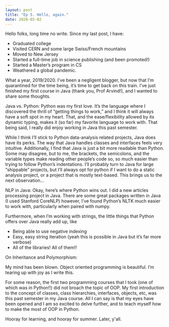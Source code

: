 ```yaml
---
layout: post
title: "Ep 5. Hello, again."
date: 2020-05-02
---
```

Hello folks, long time no write. Since my last post, I have:
-	Graduated college
-	Visited CERN and some large Swiss/French mountains
-	Moved to New Jersey
-	Started a full-time job in science publishing (and been promoted!)
-	Started a Master’s program in CS  
-	Weathered a global pandemic. 

What a year, 2019/2020. I’ve been a negligent blogger, but now that I’m quarantined for the time being, it’s time to get back on this train. I’ve just finished my first course in Java (thank you, Prof Arvind!), and I wanted to share some thoughts. 

 Java vs. Python:
Python was my first love. It’s the language where I discovered the thrill of “getting things to work,” and I think it will always have a soft spot in my heart. That, and the ease/flexibility allowed by its dynamic typing, makes it (so far) my favorite language to work with. That being said, I really did enjoy working in Java this past semester. 

While I think I’ll stick to Python data-analysis related projects, Java does have its perks. The way that Java handles classes and interfaces feels very intuitive. Additionally, I find that Java is just a bit more readable than Python. Some may disagree, but to me, the brackets, the semicolons, and the variable types make reading other people’s code so, so much easier than trying to follow Python’s indentations. I’ll probably turn to Java for large “shippable” projects, but I’ll always opt for python if I want to do a static analysis project, or a project that is mostly text-based. This brings us to the next observation…

 NLP in Java:
Okay, here’s where Python wins out. I did a new articles processing project in Java. There are some great packages written in Java (I used Stanford CoreNLP) however, I’ve found Python’s NLTK much easier to work with, particularly when paired with numpy. 

Furthermore, when I’m working with strings, the little things that Python offers over Java really add up, like
-	Being able to use negative indexing 
-	Easy, easy string iteration (yeah this is possible in Java but it’s far more verbose) 
-	All of the libraries! All of them!!


On Inheritance and Polymorphism:

My mind has been blown. Object oriented programming is beautiful. I’m tearing up with joy as I write this. 

For some reason, the first two programming courses that I took (one of which was in Python!!) did not broach the topic of OOP. My first introduction to the concept of classes, class hierarchies, interfaces, objects, etc, was this past semester in my Java course. All I can say is that my eyes have been opened and I am so excited to delve further, and to teach myself how to make the most of OOP in Python. 

Hooray for learning, and hooray for summer. Later, y'all. 
